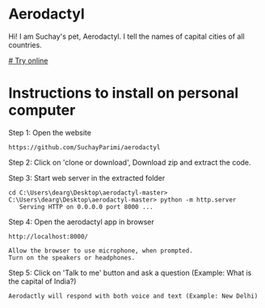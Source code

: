 # Aerodactyl
Hi! I am Suchay's pet, Aerodactyl. 
I tell the names of capital cities of all countries.

[# Try online](https://suchayparimi.github.io/)



# Instructions to install on personal computer

Step 1: Open the website 

	https://github.com/SuchayParimi/aerodactyl

Step 2: Click on 'clone or download', Download zip and extract the code.


Step 3: Start web server in the extracted folder

	cd C:\Users\dearg\Desktop\aerodactyl-master>
	C:\Users\dearg\Desktop\aerodactyl-master> python -m http.server
	   Serving HTTP on 0.0.0.0 port 8000 ...

Step 4: Open the aerodactyl app in browser

	http://localhost:8000/

	Allow the browser to use microphone, when prompted.
	Turn on the speakers or headphones.

Step 5: Click on 'Talk to me' button and ask a question (Example: What is the capital of India?)

	Aerodactly will respond with both voice and text (Example: New Delhi)
